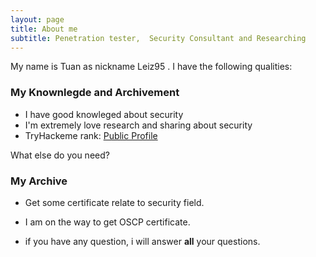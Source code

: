 ```yaml
---
layout: page
title: About me
subtitle: Penetration tester,  Security Consultant and Researching
---
```


My name is Tuan as nickname Leiz95 . I have the following qualities:


### My Knownlegde and Archivement
- I have good knowleged about security
- I'm extremely love research and sharing about security
- TryHackeme rank: [Public Profile](https://tryhackme.com/p/leiz95)
    <script src="https://tryhackme.com/badge/16445"></script>


What else do you need?

### My Archive

- Get some certificate relate to security field.
- I am on the way to get OSCP certificate.

 - if you have any question, i will answer **all** your questions.
